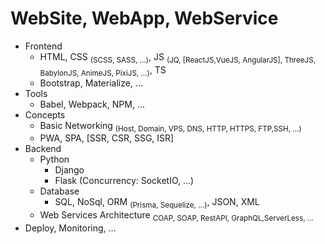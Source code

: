 # WebSite, WebApp, WebService
* Frontend
    * HTML, CSS <sub>(SCSS, SASS, ...)</sub>, JS <sub>(JQ, [ReactJS,VueJS, AngularJS], ThreeJS, BabylonJS, AnimeJS, PixiJS, ...)</sub>, TS
    * Bootstrap, Materialize, ...
* Tools
    * Babel, Webpack, NPM, ...
* Concepts
    * Basic Networking <sub>(Host, Domain, VPS, DNS, HTTP, HTTPS, FTP,SSH, ...)</sub>
    * PWA, SPA, [SSR, CSR, SSG, ISR]
* Backend
    * Python
        * Django
        * Flask (Concurrency: SocketIO, ...)
    * Database
        * SQL, NoSql, ORM <sub>(Prisma, Sequelize, ...)</sub>, JSON, XML
    * Web Services Architecture <sub>COAP, SOAP, RestAPI, GraphQL,ServerLess, ...</sub>
* Deploy, Monitoring, ...